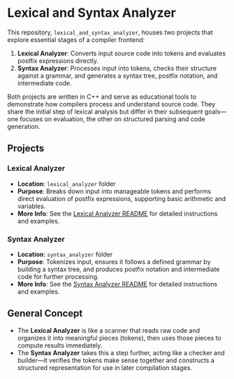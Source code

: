 # Lexical and Syntax Analyzer

This repository, `lexical_and_syntax_analyzer`, houses two projects that explore essential stages of a compiler frontend:

1. **Lexical Analyzer**: Converts input source code into tokens and evaluates postfix expressions directly.
2. **Syntax Analyzer**: Processes input into tokens, checks their structure against a grammar, and generates a syntax tree, postfix notation, and intermediate code.

Both projects are written in C++ and serve as educational tools to demonstrate how compilers process and understand source code. They share the initial step of lexical analysis but differ in their subsequent goals—one focuses on evaluation, the other on structured parsing and code generation.

## Projects

### Lexical Analyzer
- **Location**: `lexical_analyzer` folder
- **Purpose**: Breaks down input into manageable tokens and performs direct evaluation of postfix expressions, supporting basic arithmetic and variables.
- **More Info**: See the [Lexical Analyzer README](lexical_analyzer/README.md) for detailed instructions and examples.

### Syntax Analyzer
- **Location**: `syntax_analyzer` folder
- **Purpose**: Tokenizes input, ensures it follows a defined grammar by building a syntax tree, and produces postfix notation and intermediate code for further processing.
- **More Info**: See the [Syntax Analyzer README](syntax_analyzer/README.md) for detailed instructions and examples.

## General Concept
- The **Lexical Analyzer** is like a scanner that reads raw code and organizes it into meaningful pieces (tokens), then uses those pieces to compute results immediately.
- The **Syntax Analyzer** takes this a step further, acting like a checker and builder—it verifies the tokens make sense together and constructs a structured representation for use in later compilation stages.
